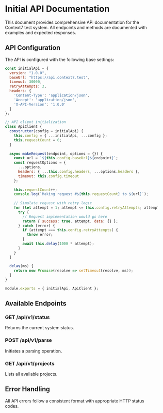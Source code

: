 # Initial API Documentation

This document provides comprehensive API documentation for the Context7 test system. All endpoints and methods are documented with examples and expected responses.

## API Configuration

The API is configured with the following base settings:

```javascript
const initialApi = {
  version: "1.0.0",
  baseUrl: "https://api.context7.test",
  timeout: 30000,
  retryAttempts: 3,
  headers: {
    'Content-Type': 'application/json',
    'Accept': 'application/json',
    'X-API-Version': '1.0.0'
  }
};

// API client initialization
class ApiClient {
  constructor(config = initialApi) {
    this.config = { ...initialApi, ...config };
    this.requestCount = 0;
  }
  
  async makeRequest(endpoint, options = {}) {
    const url = `${this.config.baseUrl}${endpoint}`;
    const requestOptions = {
      ...options,
      headers: { ...this.config.headers, ...options.headers },
      timeout: this.config.timeout
    };
    
    this.requestCount++;
    console.log(`Making request #${this.requestCount} to ${url}`);
    
    // Simulate request with retry logic
    for (let attempt = 1; attempt <= this.config.retryAttempts; attempt++) {
      try {
        // Request implementation would go here
        return { success: true, attempt, data: {} };
      } catch (error) {
        if (attempt === this.config.retryAttempts) {
          throw error;
        }
        await this.delay(1000 * attempt);
      }
    }
  }
  
  delay(ms) {
    return new Promise(resolve => setTimeout(resolve, ms));
  }
}

module.exports = { initialApi, ApiClient };
```

## Available Endpoints

### GET /api/v1/status
Returns the current system status.

### POST /api/v1/parse
Initiates a parsing operation.

### GET /api/v1/projects
Lists all available projects.

## Error Handling

All API errors follow a consistent format with appropriate HTTP status codes.

